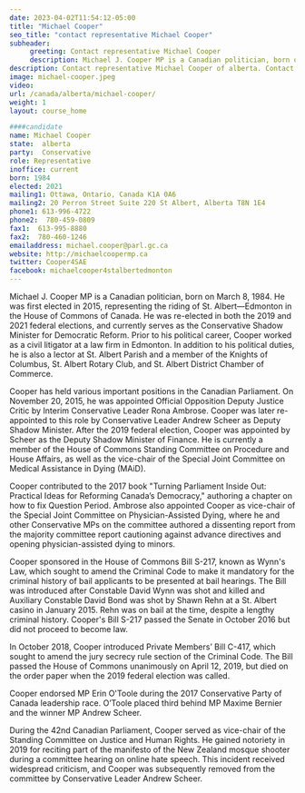 ```yaml
---
date: 2023-04-02T11:54:12-05:00
title: "Michael Cooper"
seo_title: "contact representative Michael Cooper"
subheader:
     greeting: Contact representative Michael Cooper
     description: Michael J. Cooper MP is a Canadian politician, born on March 8, 1984. He was first elected in 2015, representing the riding of St. Albert—Edmonton in the House of Commons of Canada. 
description: Contact representative Michael Cooper of alberta. Contact information for Michael Cooper includes email address, phone number, and mailing address.
image: michael-cooper.jpeg
video:
url: /canada/alberta/michael-cooper/
weight: 1
layout: course_home

####candidate
name: Michael Cooper
state:	alberta
party:	Conservative
role: Representative
inoffice: current
born: 1984
elected: 2021
mailing1: Ottawa, Ontario, Canada K1A 0A6
mailing2: 20 Perron Street Suite 220 St Albert, Alberta T8N 1E4
phone1: 613-996-4722
phone2:  780-459-0809
fax1:  613-995-8880
fax2:  780-460-1246
emailaddress: michael.cooper@parl.gc.ca
website: http://michaelcoopermp.ca
twitter: Cooper4SAE
facebook: michaelcooper4stalbertedmonton
---
```


Michael J. Cooper MP is a Canadian politician, born on March 8, 1984. He was first elected in 2015, representing the riding of St. Albert—Edmonton in the House of Commons of Canada. He was re-elected in both the 2019 and 2021 federal elections, and currently serves as the Conservative Shadow Minister for Democratic Reform. Prior to his political career, Cooper worked as a civil litigator at a law firm in Edmonton. In addition to his political duties, he is also a lector at St. Albert Parish and a member of the Knights of Columbus, St. Albert Rotary Club, and St. Albert District Chamber of Commerce.

Cooper has held various important positions in the Canadian Parliament. On November 20, 2015, he was appointed Official Opposition Deputy Justice Critic by Interim Conservative Leader Rona Ambrose. Cooper was later re-appointed to this role by Conservative Leader Andrew Scheer as Deputy Shadow Minister. After the 2019 federal election, Cooper was appointed by Scheer as the Deputy Shadow Minister of Finance. He is currently a member of the House of Commons Standing Committee on Procedure and House Affairs, as well as the vice-chair of the Special Joint Committee on Medical Assistance in Dying (MAiD).

Cooper contributed to the 2017 book "Turning Parliament Inside Out: Practical Ideas for Reforming Canada’s Democracy," authoring a chapter on how to fix Question Period. Ambrose also appointed Cooper as vice-chair of the Special Joint Committee on Physician-Assisted Dying, where he and other Conservative MPs on the committee authored a dissenting report from the majority committee report cautioning against advance directives and opening physician-assisted dying to minors.

Cooper sponsored in the House of Commons Bill S-217, known as Wynn's Law, which sought to amend the Criminal Code to make it mandatory for the criminal history of bail applicants to be presented at bail hearings. The Bill was introduced after Constable David Wynn was shot and killed and Auxiliary Constable David Bond was shot by Shawn Rehn at a St. Albert casino in January 2015. Rehn was on bail at the time, despite a lengthy criminal history. Cooper's Bill S-217 passed the Senate in October 2016 but did not proceed to become law.

In October 2018, Cooper introduced Private Members’ Bill C-417, which sought to amend the jury secrecy rule section of the Criminal Code. The Bill passed the House of Commons unanimously on April 12, 2019, but died on the order paper when the 2019 federal election was called.

Cooper endorsed MP Erin O'Toole during the 2017 Conservative Party of Canada leadership race. O’Toole placed third behind MP Maxime Bernier and the winner MP Andrew Scheer.

During the 42nd Canadian Parliament, Cooper served as vice-chair of the Standing Committee on Justice and Human Rights. He gained notoriety in 2019 for reciting part of the manifesto of the New Zealand mosque shooter during a committee hearing on online hate speech. This incident received widespread criticism, and Cooper was subsequently removed from the committee by Conservative Leader Andrew Scheer.
